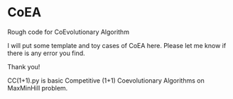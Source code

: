 # CoEA
Rough code for CoEvolutionary Algorithm

I will put some template and toy cases of CoEA here. Please let me know if there is any error you find. 

Thank you!

CC(1+1).py is basic Competitive (1+1) Coevolutionary Algorithms on MaxMinHill problem.
